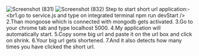 ![Screenshot (831)](https://user-images.githubusercontent.com/93254837/184309658-085f6f62-d678-4433-a1f1-63df22d4518c.png)
![Screenshot (832)](https://user-images.githubusercontent.com/93254837/184310015-8c3293bf-9413-4d89-b4e9-a8e6edabdb31.png)
Step to start short url application:-
<br1.go to service.js and type on integrated terminal npm run devStart />
2.Than mongoose which is connected with mongodb gets activated.
3.Go to your chrome tab and type localhost 5000.
4.My application will automatically start.
5.Copy some big url and paste it on the url box and click on shrink.
6.Your big url gets shortened.
7.And it also detects how many times you have clicked the short url.
